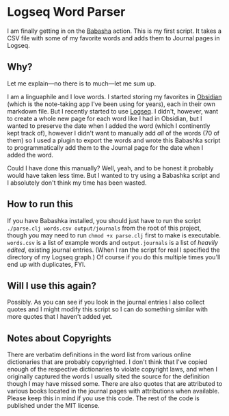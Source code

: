# Logseq Word Parser

I am finally getting in on the [Babasha](https://babashka.org/) action. This is my first script. It takes a CSV file with some of my favorite words and adds them to Journal pages in Logseq.

## Why?
Let me explain—no there is to much—let me sum up.

I am a linguaphile and I love words. I started storing my favorites in [Obsidian](https://obsidian.md) (which is the note-taking app I've been using for years), each in their own markdown file. But I recently started to use [Logseq](https://logseq.com/). I didn't, however, want to create a whole new page for each word like I had in Obsidian, but I wanted to preserve the date when I added the word (which I continently kept track of), however I didn't want to manually add _all_ of the words (70 of them) so I used a plugin to export the words and wrote this Babashka script to programmatically add them to the Journal page for the date when I added the word.

Could I have done this manually? Well, yeah, and to be honest it probably would have taken less time. But I wanted to try using a Babashka script and I absolutely don't think my time has been wasted.

## How to run this
If you have Babashka installed, you should just have to run the script `./parse.clj words.csv output/journals` from the root of this project, though you may need to run `chmod +x parse.clj` first to make is executable. `words.csv` is a list of example words and `output.journals` is a list of _heavily edited_, existing journal entries. (When I ran the script for real I specified the directory of my Logseq graph.) Of course if you do this multiple times you'll end up with duplicates, FYI.

## Will I use this again?
Possibly. As you can see if you look in the journal entries I also collect quotes and I might modify this script so I can do something similar with more quotes that I haven't added yet.

## Notes about Copyrights
There are verbatim definitions in the word list from various online dictionaries that are probably copyrighted. I don't think that I've copied enough of the respective dictionaries to violate copyright laws, and when I originally captured the words I usually sited the source for the definition though I may have missed some. There are also quotes that are attributed to various books located in the journal pages with attributions when available. Please keep this in mind if you use this code. The rest of the code is published under the MIT license. 

